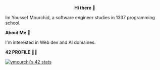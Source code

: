 <b><center>Hi there 👋</center></b>

Im Youssef Mourchid, a software engineer studies in 1337 programming school.

<b>About Me 📕</b>

I'm interested in Web dev and AI domaines.

<b>42 PROFILE 🧑‍🎓</b>

[![ymourchi's 42 stats](https://badge42.vercel.app/api/v2/clk07avui004008ky5jenrwmr/stats?cursusId=21&coalitionId=78)](https://github.com/JaeSeoKim/badge42)
